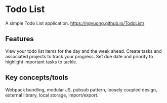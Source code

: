 # Todo List

A simple Todo List application.
https://ngvuong.github.io/TodoList/

## Features

View your todo list items for the day and the week ahead. Create tasks and associated projects to track your progress. Set due date and priority to highlight important tasks to tackle.

## Key concepts/tools

Webpack bundling, modular JS, pubsub pattern, loosely coupled design, external library, local storage, import/export.
